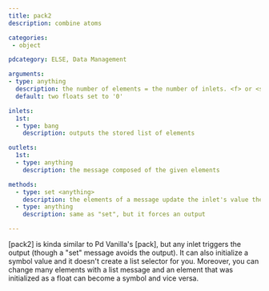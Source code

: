 ```yaml
---
title: pack2
description: combine atoms

categories:
 - object

pdcategory: ELSE, Data Management

arguments:
- type: anything
  description: the number of elements = the number of inlets. <f> or <symbol> — initial value
  default: two floats set to '0'

inlets:
  1st:
  - type: bang
    description: outputs the stored list of elements

outlets:
  1st:
  - type: anything
    description: the message composed of the given elements

methods:
  - type: set <anything>
    description: the elements of a message update the inlet's value they are connected to and the subsequent inlets according to the remaining elements - it doesn't force an output 
  - type: anything
    description: same as "set", but it forces an output

---
```


[pack2] is kinda similar to Pd Vanilla's [pack], but any inlet triggers the output (though a "set" message avoids the output). It can also initialize a symbol value and it doesn't create a list selector for you. Moreover, you can change many elements with a list message and an element that was initialized as a float can become a symbol and vice versa.

